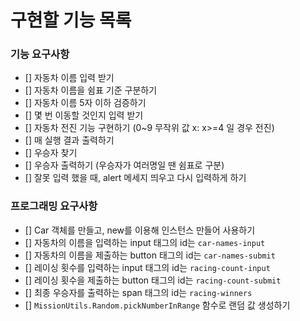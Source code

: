 # 구현할 기능 목록

### 기능 요구사항

- [] 자동차 이름 입력 받기
- [] 자동차 이름을 쉼표 기준 구분하기
- [] 자동차 이름 5자 이하 검증하기
- [] 몇 번 이동할 것인지 입력 받기
- [] 자동차 전진 기능 구현하기 (0~9 무작위 값 x: x>=4 일 경우 전진)
- [] 매 실행 결과 출력하기
- [] 우승자 찾기
- [] 우승자 출력하기 (우승자가 여러명일 땐 쉼표로 구분)
- [] 잘못 입력 했을 때, alert 메세지 띄우고 다시 입력하게 하기

### 프로그래밍 요구사항

- [] Car 객체를 만들고, new를 이용해 인스턴스 만들어 사용하기
- [] 자동차의 이름을 입력하는 input 태그의 id는 `car-names-input`
- [] 자동차의 이름을 제출하는 button 태그의 id는 `car-names-submit`
- [] 레이싱 횟수를 입력하는 input 태그의 id는 `racing-count-input`
- [] 레이싱 횟수을 제출하는 button 태그의 id는 `racing-count-submit`
- [] 최종 우승자를 출력하는 span 태그의 id는 `racing-winners`
- [] `MissionUtils.Random.pickNumberInRange` 함수로 랜덤 값 생성하기
